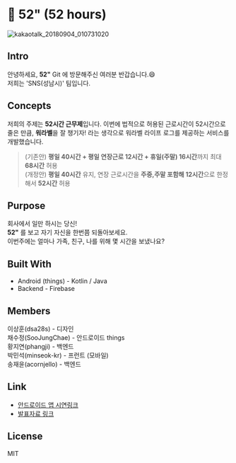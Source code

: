 # :green_heart: 52" (52 hours)
![kakaotalk_20180904_010731020](https://user-images.githubusercontent.com/12723983/45004691-be70a080-b029-11e8-8367-15d363cdea5c.png)

## Intro
안녕하세요, **52"** Git 에 방문해주신 여러분 반갑습니다.:smile:<br/>
저희는 'SNS(성남시)' 팀입니다. <br/>

## Concepts
저희의 주제는 **52시간 근무제**입니다.
이번에 법적으로 허용된 근로시간이 52시간으로 줄은 만큼, **워라벨**을 잘 챙기자! 라는 생각으로 워라벨 라이프 로그를 제공하는 서비스를 개발했습니다.<br/>
> (기존안) **평일 40시간 + 평일 연장근로 12시간 + 휴일(주말) 16시간**까지 최대 **68시간** 허용<br/>
> (개정안) **평일 40시간** 유지, 연장 근로시간을 **주중,주말 포함해 12시간**으로 한정해서 **52시간** 허용<br/>

## Purpose
회사에서 일만 하시는 당신! <br/>
**52"** 를 보고 자기 자신을 한번쯤 되돌아보세요.<br/>
이번주에는 얼마나 가족, 친구, 나를 위해 몇 시간을 보냈나요? <br/>

## Built With
- Android (things) - Kotlin / Java
- Backend - Firebase

## Members
이상훈(dsa28s) - 디자인<br/>
채수정(SooJungChae)	-	안드로이드 things<br/>
황지연(phangji)	-	백엔드<br/>
박민석(minseok-kr)	-	프런트 (모바일)<br/>
송재윤(acornjello)	-	백엔드<br/>

## Link
- [안드로이드 앱 시연링크](https://youtu.be/8g4g8Ut90Xg)
- [발표자료 링크](https://cloud.sanghun.io/sharing/BqVeXNZhj)

## License
MIT
